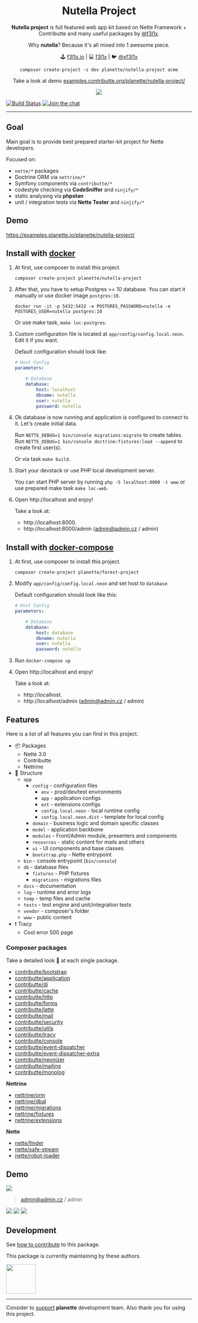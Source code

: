 <h1 align=center>Nutella Project</h1>

<p align=center>
    <strong>Nutella project</strong> is full featured web app kit based on Nette Framework + Contributte and many useful packages by <a href="https://github.com/f3l1x">@f3l1x</a>.
</p>

<p align=center>
    Why <strong>nutella</strong>? Because it's all mixed into 1 awesome piece.
</p>

<p align=center>
🕹 <a href="https://f3l1x.io">f3l1x.io</a> | 💻 <a href="https://github.com/f3l1x">f3l1x</a> | 🐦 <a href="https://twitter.com/xf3l1x">@xf3l1x</a>
</p>

<p align=center>
    <code>composer create-project -s dev planette/nutella-project acme</code>
</p>
<p align=center>
    Take a look at demo <a href="https://examples.contributte.org/planette/nutella-project/">examples.contributte.org/planette/nutella-project/</a>
</p>

<p align=center>
    <img src="https://raw.githubusercontent.com/planette/nutella-project/master/.docs/assets/screenshot1.png">
</p>

[![Build Status](https://img.shields.io/travis/planette/nutella-project.svg?style=flat-square)](https://travis-ci.org/planette/nutella-project)
[![Join the chat](https://img.shields.io/gitter/room/contributte/contributte.svg?style=flat-square)](http://bit.ly/ctteg)

-----

## Goal

Main goal is to provide best prepared starter-kit project for Nette developers.

Focused on:

- `nette/*` packages
- Doctrine ORM via `nettrine/*`
- Symfony components via `contributte/*`
- codestyle checking via **CodeSniffer** and `ninjify/*`
- static analysing via **phpstan**
- unit / integration tests via **Nette Tester** and `ninjify/*`

## Demo

https://examples.planette.io/planette/nutella-project/

## Install with [docker](https://github.com/docker/docker/)

1) At first, use composer to install this project.

    ```
    composer create-project planette/nutella-project
    ```

2) After that, you have to setup Postgres >= 10 database. You can start it manually or use docker image `postgres:10`.

    ```
    docker run -it -p 5432:5432 -e POSTGRES_PASSWORD=nutella -e POSTGRES_USER=nutella postgres:10
    ```

    Or use make task, `make loc-postgres`.

3) Custom configuration file is located at `app/config/config.local.neon`. Edit it if you want.

    Default configuration should look like:

    ```yaml
    # Host Config
    parameters:

        # Database
        database:
            host: localhost
            dbname: nutella
            user: nutella
            password: nutella
    ```

4) Ok database is now running and application is configured to connect to it. Let's create initial data.

    Run `NETTE_DEBUG=1 bin/console migrations:migrate` to create tables.
    Run `NETTE_DEBUG=1 bin/console doctrine:fixtures:load --append` to create first user(s).

    Or via task `make build`.

5) Start your devstack or use PHP local development server.

    You can start PHP server by running `php -S localhost:8000 -t www` or use prepared make task `make loc-web`.

6) Open http://localhost and enjoy!

    Take a look at:
    - http://localhost:8000.
    - http://localhost:8000/admin (admin@admin.cz / admin)

## Install with [docker-compose](https://https://github.com/docker/compose/)

1) At first, use composer to install this project.

    ```
    composer create-project planette/forest-project
    ```

2) Modify `app/config/config.local.neon` and set host to `database`

    Default configuration should look like this:

    ```yaml
    # Host Config
    parameters:

        # Database
        database:
            host: database
            dbname: nutella
            user: nutella
            password: nutella
    ```

3) Run `docker-compose up`

4) Open http://localhost and enjoy!

    Take a look at:
    - http://localhost.
    - http://localhost/admin (admin@admin.cz / admin)

## Features

Here is a list of all features you can find in this project.

- :package: Packages
    - Nette 3.0
    - Contributte
    - Nettrine
- :deciduous_tree: Structure
    - `app`
        - `config` - configuration files
            - `env` - prod/dev/test environments
            - `app` - application configs
            - `ext` - extensions configs
            - `config.local.neon` - local runtime config
            - `config.local.neon.dist` - template for local config
        - `domain` - business logic and domain specific classes
        - `model` - application backbone
        - `modules` - Front/Admin module, presenters and components
        - `resources` - static content for mails and others
        - `ui` - UI components and base classes
        - `bootstrap.php` - Nette entrypoint
    - `bin` - console entrypoint (`bin/console`)
    - `db` - database files
        - `fixtures` - PHP fixtures
        - `migrations` - migrations files
    - `docs` - documentation
    - `log` - runtime and error logs
    - `temp` - temp files and cache
    - `tests` - test engine and unit/integration tests
    - `vendor` - composer's folder
    - `www` - public content
- :exclamation: Tracy
    - Cool error 500 page

### Composer packages

Take a detailed look :eyes: at each single package.

- [contributte/bootstrap](https://contributte.org/packages/contributte/bootstrap.html)
- [contributte/application](https://contributte.org/packages/contributte/application.html)
- [contributte/di](https://contributte.org/packages/contributte/di.html)
- [contributte/cache](https://contributte.org/packages/contributte/cache.html)
- [contributte/http](https://contributte.org/packages/contributte/http.html)
- [contributte/forms](https://contributte.org/packages/contributte/forms.html)
- [contributte/latte](https://contributte.org/packages/contributte/latte.html)
- [contributte/mail](https://contributte.org/packages/contributte/mail.html)
- [contributte/security](https://contributte.org/packages/contributte/security.html)
- [contributte/utils](https://contributte.org/packages/contributte/utils.html)
- [contributte/tracy](https://contributte.org/packages/contributte/tracy.html)
- [contributte/console](https://contributte.org/packages/contributte/console.html)
- [contributte/event-dispatcher](https://contributte.org/packages/contributte/event-dispatcher.html)
- [contributte/event-dispatcher-extra](https://contributte.org/packages/contributte/event-dispatcher-extra.html)
- [contributte/neonizer](https://contributte.org/packages/contributte/neonizer.html)
- [contributte/mailing](https://contributte.org/packages/contributte/mailing.html)
- [contributte/monolog](https://contributte.org/packages/contributte/monolog.html)

**Nettrine**

- [nettrine/orm](https://contributte.org/packages/nettrine/orm.html)
- [nettrine/dbal](https://contributte.org/packages/nettrine/dbal.html)
- [nettrine/migrations](https://contributte.org/packages/nettrine/migrations.html)
- [nettrine/fixtures](https://contributte.org/packages/nettrine/fixtures.html)
- [nettrine/extensions](https://contributte.org/packages/nettrine/extensions.html)

**Nette**

- [nette/finder](https://github.com/nette/finder)
- [nette/safe-stream](https://github.com/nette/safe-stream)
- [nette/robot-loader](https://github.com/nette/robot-loader)

## Demo

![](.docs/assets/screenshot1.png)

> admin@admin.cz / admin

![](.docs/assets/screenshot2.png)
![](.docs/assets/screenshot3.png)
![](.docs/assets/screenshot4.png)

## Development

See [how to contribute](https://contributte.org/contributing.html) to this package.

This package is currently maintaining by these authors.

<a href="https://github.com/f3l1x">
    <img width="80" height="80" src="https://avatars2.githubusercontent.com/u/538058?v=3&s=80">
</a>

-----

Consider to [support](https://contributte.org/partners.html) **planette** development team.
Also thank you for using this project.
